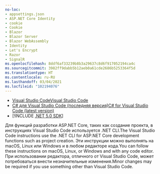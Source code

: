 ```yaml
---
no-loc:
- appsettings.json
- ASP.NET Core Identity
- cookie
- Cookie
- Blazor
- Blazor Server
- Blazor WebAssembly
- Identity
- Let's Encrypt
- Razor
- SignalR
ms.openlocfilehash: 8ddf6af33239b8b3a29637c8d6f917052194ca4c
ms.sourcegitcommit: 3982ff9dabb5b12aeb0a61cde2686b5253364f5d
ms.translationtype: HT
ms.contentlocale: ru-RU
ms.lasthandoff: 03/04/2021
ms.locfileid: "102194076"
---
```

* [<span data-ttu-id="fbccd-101">Visual Studio Code</span><span class="sxs-lookup"><span data-stu-id="fbccd-101">Visual Studio Code</span></span>](https://code.visualstudio.com/download)
* [<span data-ttu-id="fbccd-102">C# для Visual Studio Code (последняя версия)</span><span class="sxs-lookup"><span data-stu-id="fbccd-102">C# for Visual Studio Code (latest version)</span></span>](https://marketplace.visualstudio.com/items?itemName=ms-dotnettools.csharp)
* [!INCLUDE [.NET 5.0 SDK](~/includes/5.0-SDK.md)]

<span data-ttu-id="fbccd-103">Для функций разработки ASP.NET Core, таких как создание проекта, в инструкциях Visual Studio Code используется .NET CLI.</span><span class="sxs-lookup"><span data-stu-id="fbccd-103">The Visual Studio Code instructions use the .NET CLI for ASP.NET Core development functions such as project creation.</span></span> <span data-ttu-id="fbccd-104">Эти инструкции можно выполнять на macOS, Linux или Windows и в любом редакторе кода.</span><span class="sxs-lookup"><span data-stu-id="fbccd-104">You can follow these instructions on macOS, Linux, or Windows and with any code editor.</span></span> <span data-ttu-id="fbccd-105">При использовании редактора, отличного от Visual Studio Code, может потребоваться внести незначительные изменения.</span><span class="sxs-lookup"><span data-stu-id="fbccd-105">Minor changes may be required if you use something other than Visual Studio Code.</span></span>
